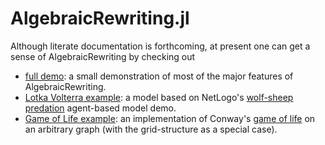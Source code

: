 # AlgebraicRewriting.jl

Although literate documentation is forthcoming, at present one can get a sense 
of AlgebraicRewriting by checking out

- [full demo](full_demo.jl): a small demonstration of most of the major features 
  of AlgebraicRewriting.
- [Lotka Volterra example](lotka_volterra.jl): a model based 
  on NetLogo's [wolf-sheep predation](http://ccl.northwestern.edu/netlogo/models/WolfSheepPredation) agent-based model demo.
- [Game of Life example]([GameOfLife.jl](https://nbviewer.org/github/AlgebraicJulia/AlgebraicRewriting.jl/blob/main/docs/src/GameOfLife.ipynb)): an implementation of Conway's 
  [game of life](https://en.wikipedia.org/wiki/Conway%27s_Game_of_Life) on an 
  arbitrary graph (with the grid-structure as a special case).